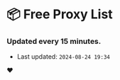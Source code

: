 # :package: Free Proxy List
### Updated every 15 minutes.

- Last updated: `2024-08-24 19:34`

:heart:
